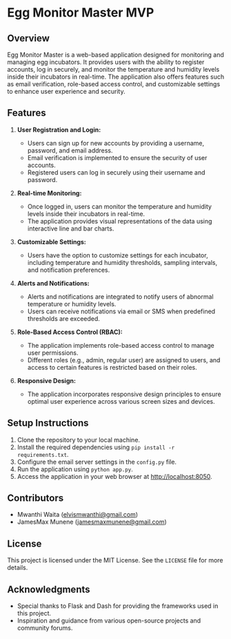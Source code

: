 # Egg Monitor Master MVP

## Overview
Egg Monitor Master is a web-based application designed for monitoring and managing egg incubators. It provides users with the ability to register accounts, log in securely, and monitor the temperature and humidity levels inside their incubators in real-time. The application also offers features such as email verification, role-based access control, and customizable settings to enhance user experience and security.

## Features
1. **User Registration and Login:**
   - Users can sign up for new accounts by providing a username, password, and email address.
   - Email verification is implemented to ensure the security of user accounts.
   - Registered users can log in securely using their username and password.

2. **Real-time Monitoring:**
   - Once logged in, users can monitor the temperature and humidity levels inside their incubators in real-time.
   - The application provides visual representations of the data using interactive line and bar charts.

3. **Customizable Settings:**
   - Users have the option to customize settings for each incubator, including temperature and humidity thresholds, sampling intervals, and notification preferences.

4. **Alerts and Notifications:**
   - Alerts and notifications are integrated to notify users of abnormal temperature or humidity levels.
   - Users can receive notifications via email or SMS when predefined thresholds are exceeded.

5. **Role-Based Access Control (RBAC):**
   - The application implements role-based access control to manage user permissions.
   - Different roles (e.g., admin, regular user) are assigned to users, and access to certain features is restricted based on their roles.

6. **Responsive Design:**
   - The application incorporates responsive design principles to ensure optimal user experience across various screen sizes and devices.

## Setup Instructions
1. Clone the repository to your local machine.
2. Install the required dependencies using `pip install -r requirements.txt`.
3. Configure the email server settings in the `config.py` file.
4. Run the application using `python app.py`.
5. Access the application in your web browser at [http://localhost:8050](http://localhost:8050).

## Contributors
- Mwanthi Waita (elvismwanthi@gmail.com)
- JamesMax Munene (jamesmaxmunene@gmail.com)

## License
This project is licensed under the MIT License. See the `LICENSE` file for more details.

## Acknowledgments
- Special thanks to Flask and Dash for providing the frameworks used in this project.
- Inspiration and guidance from various open-source projects and community forums.
